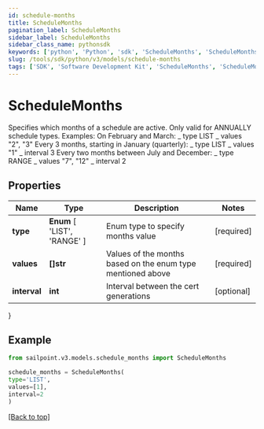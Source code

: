 ```yaml
---
id: schedule-months
title: ScheduleMonths
pagination_label: ScheduleMonths
sidebar_label: ScheduleMonths
sidebar_class_name: pythonsdk
keywords: ['python', 'Python', 'sdk', 'ScheduleMonths', 'ScheduleMonths']
slug: /tools/sdk/python/v3/models/schedule-months
tags: ['SDK', 'Software Development Kit', 'ScheduleMonths', 'ScheduleMonths']
---
```


# ScheduleMonths

Specifies which months of a schedule are active. Only valid for ANNUALLY schedule types. Examples: On February and March: _ type LIST _ values \"2\", \"3\" Every 3 months, starting in January (quarterly): _ type LIST _ values \"1\" _ interval 3 Every two months between July and December: _ type RANGE _ values \"7\", \"12\" _ interval 2

## Properties

| Name | Type | Description | Notes |
| --- | --- | --- | --- |
| **type** | **Enum** [ 'LIST', 'RANGE' ] | Enum type to specify months value | [required] |
| **values** | **[]str** | Values of the months based on the enum type mentioned above | [required] |
| **interval** | **int** | Interval between the cert generations | [optional] |

}

## Example

```python
from sailpoint.v3.models.schedule_months import ScheduleMonths

schedule_months = ScheduleMonths(
type='LIST',
values=[1],
interval=2
)

```

[[Back to top]](#)
